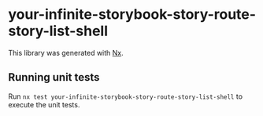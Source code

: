 # your-infinite-storybook-story-route-story-list-shell

This library was generated with [Nx](https://nx.dev).

## Running unit tests

Run `nx test your-infinite-storybook-story-route-story-list-shell` to execute the unit tests.
